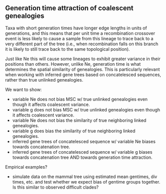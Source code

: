 
## Generation time attraction of coalescent genealogies

Taxa with short generation times have longer edge 
lengths in units of generations, and this means that 
per unit time a recombination crossover event is less 
likely to cause a sample from this lineage to trace back 
to a very different part of the tree (i.e., when 
recombination falls on this branch it is likely to still 
trace back to the same topological position).


Just like Ne this will cause some lineages to exhibit greater 
variance in their positions than others. However, unlike Ne, 
generation time is what determines the spatial similarity of 
genealogies. This is particularly relevant when working with
inferred gene trees based on concatelesced sequences, rather
than true unlinked genealogies.


We want to show:

- variable Ne does not bias MSC w/ true unlinked genealogies even though it affects coalescent variance.
- variable g does not bias MSC w/ true unlinked genealogies even though it affects coalescent variance.
- variable Ne does not bias the similarity of true neighboring linked genealogies.
- variable g does bias the similarity of true neighboring linked genealogies.
- inferred gene trees of concatelesced sequence w/ variable Ne biases towards concatenation tree.
- inferred gene trees of concatelesced sequence w/ variable g biases towards concatenation tree AND towards generation time attraction.


Empirical examples?

- simulate data on the mammal tree using estimated mean 
  gentimes, div times, etc. and test whether we expect
  bias of gentime groups together. Is this similar to 
  observed difficult clades?
